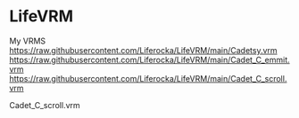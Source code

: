 # LifeVRM
My VRMS
https://raw.githubusercontent.com/Liferocka/LifeVRM/main/Cadetsy.vrm
https://raw.githubusercontent.com/Liferocka/LifeVRM/main/Cadet_C_emmit.vrm
https://raw.githubusercontent.com/Liferocka/LifeVRM/main/Cadet_C_scroll.vrm

Cadet_C_scroll.vrm
